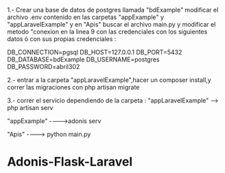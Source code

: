 1.- Crear una base de datos de postgres llamada "bdExample"
modificar el archivo .env contenido en las carpetas "appExample" y "appLaravelExample" y en "Apis" buscar el archivo main.py y modificar el metodo "conexion en la linea 9 con las credenciales
con los siguientes datos ó con sus propias credenciales : 

DB_CONNECTION=pgsql
DB_HOST=127.0.0.1
DB_PORT=5432
DB_DATABASE=bdExample
DB_USERNAME=postgres
DB_PASSWORD=abril302


2.- entrar a la carpeta "appLaravelExample",hacer un composer install,y correr las migraciones
con php artisan migrate


3.- correr el servicio dependiendo de la carpeta : 
"appLaravelExample" --> php artisan serv

"appExample" ---->adonis serv

"Apis" ----> python main.py
# Adonis-Flask-Laravel
